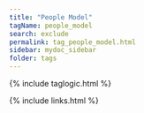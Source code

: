 ```yaml
---
title: "People Model"
tagName: people_model
search: exclude
permalink: tag_people_model.html
sidebar: mydoc_sidebar
folder: tags
---
```

{% include taglogic.html %}

{% include links.html %}